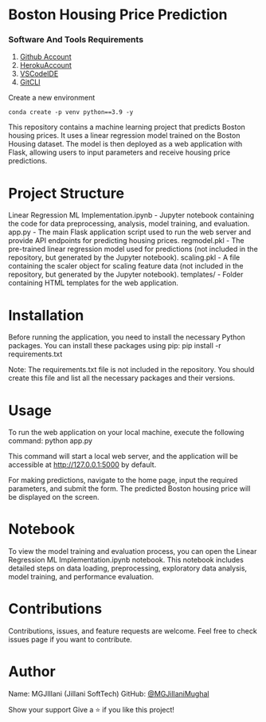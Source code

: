 
# Boston Housing Price Prediction

### Software And Tools Requirements

1. [Github Account](https://github.com)
2. [HerokuAccount](https://heroku.com)
3. [VSCodeIDE](https://code.visualstudio.com/)
4. [GitCLI](https://git-scm.com/book/en/v2/Getting-Started-The-Command-Line)

Create a new environment

```
conda create -p venv python==3.9 -y
```
This repository contains a machine learning project that predicts Boston housing prices. It uses a linear regression model trained on the Boston Housing dataset. The model is then deployed as a web application with Flask, allowing users to input parameters and receive housing price predictions.

# Project Structure
Linear Regression ML Implementation.ipynb - Jupyter notebook containing the code for data preprocessing, analysis, model training, and evaluation.
app.py - The main Flask application script used to run the web server and provide API endpoints for predicting housing prices.
regmodel.pkl - The pre-trained linear regression model used for predictions (not included in the repository, but generated by the Jupyter notebook).
scaling.pkl - A file containing the scaler object for scaling feature data (not included in the repository, but generated by the Jupyter notebook).
templates/ - Folder containing HTML templates for the web application.

# Installation
Before running the application, you need to install the necessary Python packages. You can install these packages using pip:
pip install -r requirements.txt

Note: The requirements.txt file is not included in the repository. You should create this file and list all the necessary packages and their versions.

# Usage
To run the web application on your local machine, execute the following command:
python app.py


This command will start a local web server, and the application will be accessible at http://127.0.0.1:5000 by default.

For making predictions, navigate to the home page, input the required parameters, and submit the form. The predicted Boston housing price will be displayed on the screen.

# Notebook
To view the model training and evaluation process, you can open the Linear Regression ML Implementation.ipynb notebook. This notebook includes detailed steps on data loading, preprocessing, exploratory data analysis, model training, and performance evaluation.

# Contributions
Contributions, issues, and feature requests are welcome. Feel free to check issues page if you want to contribute.

# Author
Name: MGJIllani (Jillani SoftTech)
GitHub: [@MGJillaniMughal](https://github.com/MGJillaniMughal)

Show your support
Give a ⭐️ if you like this project!
